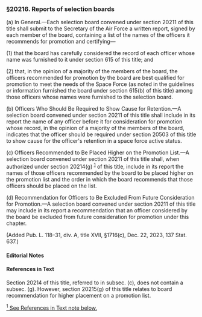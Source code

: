 ### §20216. Reports of selection boards ###

(a) In General.—Each selection board convened under section 20211 of this title shall submit to the Secretary of the Air Force a written report, signed by each member of the board, containing a list of the names of the officers it recommends for promotion and certifying—

(1) that the board has carefully considered the record of each officer whose name was furnished to it under section 615 of this title; and

(2) that, in the opinion of a majority of the members of the board, the officers recommended for promotion by the board are best qualified for promotion to meet the needs of the Space Force (as noted in the guidelines or information furnished the board under section 615(b) of this title) among those officers whose names were furnished to the selection board.

(b) Officers Who Should Be Required to Show Cause for Retention.—A selection board convened under section 20211 of this title shall include in its report the name of any officer before it for consideration for promotion whose record, in the opinion of a majority of the members of the board, indicates that the officer should be required under section 20503 of this title to show cause for the officer's retention in a space force active status.

(c) Officers Recommended to Be Placed Higher on the Promotion List.—A selection board convened under section 20211 of this title shall, when authorized under section 20214(g) <sup><a href="#20216_1_target" name="20216_1">1</a></sup> of this title, include in its report the names of those officers recommended by the board to be placed higher on the promotion list and the order in which the board recommends that those officers should be placed on the list.

(d) Recommendation for Officers to Be Excluded From Future Consideration for Promotion.—A selection board convened under section 20211 of this title may include in its report a recommendation that an officer considered by the board be excluded from future consideration for promotion under this chapter.

(Added Pub. L. 118–31, div. A, title XVII, §1716(c), Dec. 22, 2023, 137 Stat. 637.)

#### **Editorial Notes** ####

#### References in Text ####

Section 20214 of this title, referred to in subsec. (c), does not contain a subsec. (g). However, section 20215(g) of this title relates to board recommendation for higher placement on a promotion list.

[<sup>1</sup> See References in Text note below.](#20216_1)